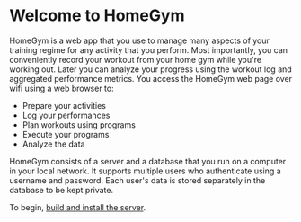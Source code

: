 # Welcome to HomeGym

HomeGym is a web app that you use to manage many aspects of your training regime for any activity that you perform. Most importantly, you can conveniently record your workout from your home gym while you're working out. Later you can analyze your progress using the workout log and aggregated performance metrics. You access the HomeGym web page over wifi using a web browser to:

- Prepare your activities
- Log your performances
- Plan workouts using programs
- Execute your programs
- Analyze the data

HomeGym consists of a server and a database that you run on a computer in your local network. It supports multiple users who authenticate using a username and password. Each user's data is stored separately in the database to be kept private.

To begin, [build and install the server](install.md).
